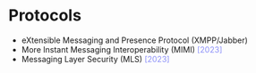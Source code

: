 # Protocols
- eXtensible Messaging and Presence Protocol (XMPP/Jabber)
- More Instant Messaging Interoperability (MIMI) <span style="color:#8c90f9">[2023]</span>
- Messaging Layer Security (MLS) <span style="color:#8c90f9">[2023]</span>